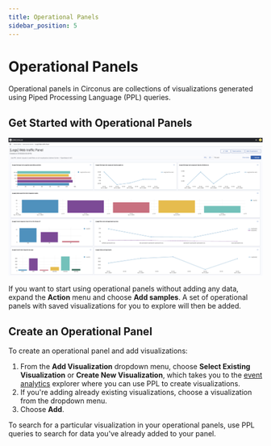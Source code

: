 ```yaml
---
title: Operational Panels
sidebar_position: 5
---
```


# Operational Panels

Operational panels in Circonus are collections of visualizations generated using Piped Processing Language (PPL) queries.

## Get Started with Operational Panels

![Operational Panel](../../img/analytics-observability_operational_panels.png)

If you want to start using operational panels without adding any data, expand the **Action** menu and choose **Add samples**. A set of operational panels with saved visualizations for you to explore will then be added.

## Create an Operational Panel

To create an operational panel and add visualizations:

1. From the **Add Visualization** dropdown menu, choose **Select Existing Visualization** or **Create New Visualization**, which takes you to the [event analytics](/circonus3/analytics/observability/event-analytics) explorer where you can use PPL to create visualizations.
1. If you're adding already existing visualizations, choose a visualization from the dropdown menu.
1. Choose **Add**.

To search for a particular visualization in your operational panels, use PPL queries to search for data you've already added to your panel.

